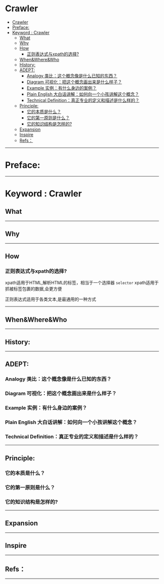 # Crawler

<!-- TOC -->

- [Crawler](#crawler)
- [Preface:](#preface)
- [Keyword : Crawler](#keyword--crawler)
    - [What](#what)
    - [Why](#why)
    - [How](#how)
        - [正则表达式与xpath的选择?](#正则表达式与xpath的选择)
    - [When&Where&Who](#whenwherewho)
    - [History:](#history)
    - [ADEPT:](#adept)
        - [Analogy 类比：这个概念像是什么已知的东西？](#analogy-类比这个概念像是什么已知的东西)
        - [Diagram 可视化：把这个概念画出来是什么样子？](#diagram-可视化把这个概念画出来是什么样子)
        - [Example 实例：有什么身边的案例？](#example-实例有什么身边的案例)
        - [Plain English 大白话讲解：如何向一个小孩讲解这个概念？](#plain-english-大白话讲解如何向一个小孩讲解这个概念)
        - [Technical Definition：真正专业的定义和描述是什么样的？](#technical-definition真正专业的定义和描述是什么样的)
    - [Principle:](#principle)
        - [它的本质是什么？](#它的本质是什么)
        - [它的第一原则是什么？](#它的第一原则是什么)
        - [它的知识结构是怎样的?](#它的知识结构是怎样的)
    - [Expansion](#expansion)
    - [Inspire](#inspire)
    - [Refs：](#refs)

<!-- /TOC -->

---

# Preface:


---

# Keyword : Crawler

## What


---

## Why

---

## How

### 正则表达式与xpath的选择?


xpath适用于HTML,解析HTML的标签，相当于一个选择器 `selector`
xpath适用于抓被标签包裹的数据,会更方便

正则表达式适用于各类文本,是最通用的一种方式

---

## When&Where&Who


---

## History:


---

## ADEPT:

### Analogy 类比：这个概念像是什么已知的东西？
### Diagram 可视化：把这个概念画出来是什么样子？
### Example 实例：有什么身边的案例？
### Plain English 大白话讲解：如何向一个小孩讲解这个概念？
### Technical Definition：真正专业的定义和描述是什么样的？

---

## Principle:

### 它的本质是什么？

### 它的第一原则是什么？

### 它的知识结构是怎样的?


---

## Expansion


---

## Inspire


----

## Refs：

---








